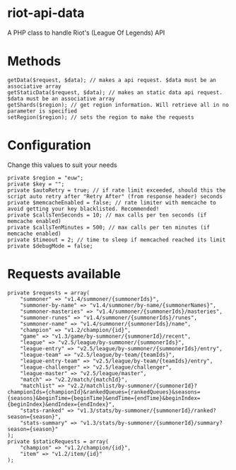 # riot-api-data
A PHP class to handle Riot's (League Of Legends) API

# Methods
	getData($request, $data); // makes a api request. $data must be an associative array
	getStaticData($request, $data); // makes an static data api request. $data must be an associative array
	getShards($region); // get region information. Will retrieve all in no parameter is specified
	setRegion($region); // sets the region to make the requests
# Configuration
Change this values to suit your needs

	private $region = "euw";
	private $key = "";
	private $autoRetry = true; // if rate limit exceeded, should this the script auto retry after "Retry After" (from response header) seconds
	private $memcacheEnabled = false; // rate limiter with memcache to avoid getting your key blacklisted. Recommended!
	private $callsTenSeconds = 10; // max calls per ten seconds (if memcache enabled)
	private $callsTenMinutes = 500; // max calls per ten minutes (if memcache enabled)
	private $timeout = 2; // time to sleep if memcached reached its limit
	private $debugMode = false;
# Requests available
	private $requests = array(
		"summoner" => "v1.4/summoner/{summonerIds}",
		"summoner-by-name" => "v1.4/summoner/by-name/{summonerNames}",
		"summoner-masteries" => "v1.4/summoner/{summonerIds}/masteries",
		"summoner-runes" => "v1.4/summoner/{summonerIds}/runes",
		"summoner-name" => "v1.4/summoner/{summonerIds}/name",
		"champion" => "v1.2/champion/{id}",
		"game" => "v1.3/game/by-summoner/{summonerId}/recent",
		"league" => "v2.5/league/by-summoner/{summonerIds}",
		"league-entry" => "v2.5/league/by-summoner/{summonerIds}/entry",
		"league-team" => "v2.5/league/by-team/{teamIds}",
		"league-entry-team" => "v2.5/league/by-team/{teamIds}/entry",
		"league-challenger" => "v2.5/league/challenger",
		"league-master" => "v2.5/league/master",
		"match" => "v2.2/match/{matchId}",
		"matchlist" => "v2.2/matchlist/by-summoner/{summonerId}?championIds={championId}&rankedQueues={rankedQueues}&seasons={seasons}&beginTime={beginTime}&endTime={endTime}&beginIndex={beginIndex}&endIndex={endIndex}",
		"stats-ranked" => "v1.3/stats/by-summoner/{summonerId}/ranked?season={season}",
		"stats-summary" => "v1.3/stats/by-summoner/{summonerId}/summary?season={season}"
	);
	private $staticRequests = array(
		"champion" => "v1.2/champion/{id}",
		"item" => "v1.2/item/{id}"
	);
